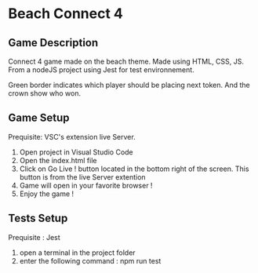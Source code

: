 # Beach Connect 4 
## Game Description
Connect 4 game made on the beach theme.
Made using HTML, CSS, JS. From a nodeJS project using Jest for test environnement.

Green border indicates which player should be placing next token. And the crown show who won.

## Game Setup
Prequisite: VSC's extension live Server.
1. Open project in Visual Studio Code
2. Open the index.html file
3. Click on Go Live ! button located in the bottom right of the screen. This button is from the live Server extention
4. Game will open in your favorite browser !
5. Enjoy the game !

## Tests Setup
Prequisite : Jest
1. open a terminal in the project folder
2. enter the following command : npm run test
